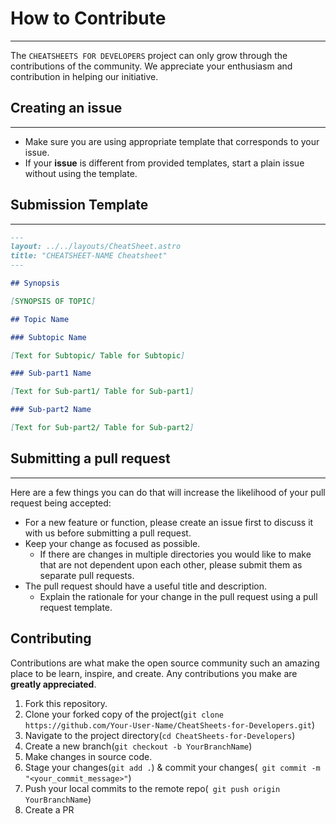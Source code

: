 # How to Contribute

---

The `CHEATSHEETS FOR DEVELOPERS` project can only grow through the contributions of the community. We appreciate your enthusiasm and contribution in helping our initiative.

## Creating an issue

---

- Make sure you are using appropriate template that corresponds to your issue.
- If your **issue** is different from provided templates, start a plain issue without using the template.

## Submission Template

---

```markdown
---
layout: ../../layouts/CheatSheet.astro
title: "CHEATSHEET-NAME Cheatsheet"
---

## Synopsis

[SYNOPSIS OF TOPIC]

## Topic Name

### Subtopic Name

[Text for Subtopic/ Table for Subtopic]

### Sub-part1 Name

[Text for Sub-part1/ Table for Sub-part1]

### Sub-part2 Name

[Text for Sub-part2/ Table for Sub-part2]
```

## Submitting a pull request

---

Here are a few things you can do that will increase the likelihood of your pull request being accepted:

- For a new feature or function, please create an issue first to discuss it with us before submitting a pull request.
- Keep your change as focused as possible.
  - If there are changes in multiple directories you would like to make that are not dependent upon each other, please submit them as separate pull requests.
- The pull request should have a useful title and description.
  - Explain the rationale for your change in the pull request using a pull request template.

## Contributing

Contributions are what make the open source community such an amazing place to be learn, inspire, and create. Any contributions you make are **greatly appreciated**.

1. Fork this repository.
2. Clone your forked copy of the project(`git clone https://github.com/Your-User-Name/CheatSheets-for-Developers.git`)
3. Navigate to the project directory(`cd CheatSheets-for-Developers`)
4. Create a new branch(`git checkout -b YourBranchName`)
5. Make changes in source code.
6. Stage your changes(`git add .`) & commit your changes(` git commit -m "<your_commit_message>"`)
7. Push your local commits to the remote repo(` git push origin YourBranchName`)
8. Create a PR
